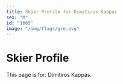 ```yaml
---
title: Skier Profile for Dimitiros Kappas
sex: "M"
id: "1665"
image: "/img/flags/gre.svg" 
---
```


# Skier Profile

This page is for: Dimitiros Kappas.
    